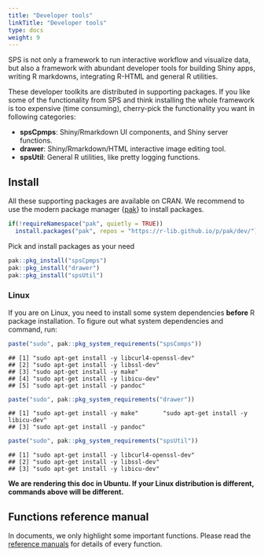 ```yaml
---
title: "Developer tools"
linkTitle: "Developer tools"
type: docs
weight: 9
---
```


SPS is not only a framework to run interactive workflow and visualize data, but 
also a framework with abundant developer tools for building Shiny apps, writing R markdowns,
integrating R-HTML and general R utilities. 

These developer toolkits are distributed in supporting packages. If you like 
some of the functionality from SPS and think installing the whole framework is 
too expensive (time consuming), cherry-pick the functionality you want in following
categories:

- **spsCpmps**: Shiny/Rmarkdown UI components, and Shiny server functions.
- **drawer**: Shiny/Rmarkdown/HTML interactive image editing tool.
- **spsUtil**: General R utilities, like pretty logging functions.


## Install
All these supporting packages are available on CRAN. We recommend to use the 
modern package manager {[pak](https://github.com/r-lib/pak)} to install packages. 


```r
if(!requireNamespace("pak", quietly = TRUE))
  install.packages("pak", repos = "https://r-lib.github.io/p/pak/dev/")
```


Pick and install packages as your need 

```r
pak::pkg_install("spsCpmps")
pak::pkg_install("drawer")
pak::pkg_install("spsUtil")
```

### Linux 

If you are on Linux, you need to install some system dependencies **before** R package
installation. To figure out 
what system dependencies and command, run: 


```r
paste("sudo", pak::pkg_system_requirements("spsComps"))
```

```
## [1] "sudo apt-get install -y libcurl4-openssl-dev"
## [2] "sudo apt-get install -y libssl-dev"          
## [3] "sudo apt-get install -y make"                
## [4] "sudo apt-get install -y libicu-dev"          
## [5] "sudo apt-get install -y pandoc"
```

```r
paste("sudo", pak::pkg_system_requirements("drawer"))
```

```
## [1] "sudo apt-get install -y make"       "sudo apt-get install -y libicu-dev"
## [3] "sudo apt-get install -y pandoc"
```

```r
paste("sudo", pak::pkg_system_requirements("spsUtil"))
```

```
## [1] "sudo apt-get install -y libcurl4-openssl-dev"
## [2] "sudo apt-get install -y libssl-dev"          
## [3] "sudo apt-get install -y libicu-dev"
```


<b class = "text-primary">We are rendering this doc in Ubuntu. If your Linux distribution is different, commands above will be different.</b>

## Functions reference manual
In documents, we only highlight some important functions. Please read 
the [reference manuals](/sps/sps_funcs) for details of every function. 





